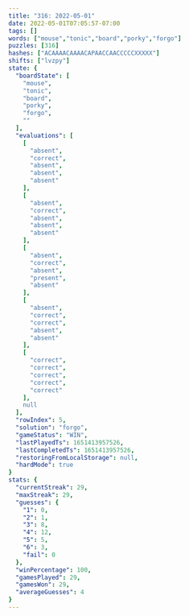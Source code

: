 ```yaml
---
title: "316: 2022-05-01"
date: 2022-05-01T07:05:57-07:00
tags: []
words: ["mouse","tonic","board","porky","forgo"]
puzzles: [316]
hashes: ["ACAAAACAAAACAPAACCAACCCCCXXXXX"]
shifts: ["lvzpy"]
state: {
  "boardState": [
    "mouse",
    "tonic",
    "board",
    "porky",
    "forgo",
    ""
  ],
  "evaluations": [
    [
      "absent",
      "correct",
      "absent",
      "absent",
      "absent"
    ],
    [
      "absent",
      "correct",
      "absent",
      "absent",
      "absent"
    ],
    [
      "absent",
      "correct",
      "absent",
      "present",
      "absent"
    ],
    [
      "absent",
      "correct",
      "correct",
      "absent",
      "absent"
    ],
    [
      "correct",
      "correct",
      "correct",
      "correct",
      "correct"
    ],
    null
  ],
  "rowIndex": 5,
  "solution": "forgo",
  "gameStatus": "WIN",
  "lastPlayedTs": 1651413957526,
  "lastCompletedTs": 1651413957526,
  "restoringFromLocalStorage": null,
  "hardMode": true
}
stats: {
  "currentStreak": 29,
  "maxStreak": 29,
  "guesses": {
    "1": 0,
    "2": 1,
    "3": 8,
    "4": 12,
    "5": 5,
    "6": 3,
    "fail": 0
  },
  "winPercentage": 100,
  "gamesPlayed": 29,
  "gamesWon": 29,
  "averageGuesses": 4
}
---
```


<!-- more -->
